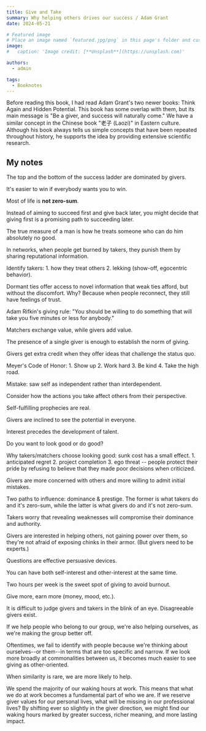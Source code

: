 ```yaml
---
title: Give and Take
summary: Why helping others drives our success / Adam Grant
date: 2024-05-21

# Featured image
# Place an image named `featured.jpg/png` in this page's folder and customize its options here.
image:
#   caption: 'Image credit: [**Unsplash**](https://unsplash.com)'

authors:
  - admin

tags:
  - Booknotes
---
```


Before reading this book, I had read Adam Grant's two newer books: Think Again and Hidden Potential. This book has some overlap with them, but its main message is "Be a giver, and success will naturally come." We have a similar concept in the Chinese book "老子 (Laozi)" in Eastern culture. Although his book always tells us simple concepts that have been repeated throughout history, he supports the idea by providing extensive scientific research.

## My notes

The top and the bottom of the success ladder are dominated by givers.

It's easier to win if everybody wants you to win.

Most of life is **not zero-sum**.

Instead of aiming to succeed first and give back later, you might decide that giving first is a promising path to succeeding later.

The true measure of a man is how he treats someone who can do him absolutely no good.

In networks, when people get burned by takers, they punish them by sharing reputational information.

Identify takers: 1. how they treat others 2. lekking (show-off, egocentric behavior).

Dormant ties offer access to novel information that weak ties afford, but without the discomfort. Why? Because when people reconnect, they still have feelings of trust.

Adam Rifkin's giving rule: "You should be willing to do something that will take you five minutes or less for anybody."

Matchers exchange value, while givers add value.

The presence of a single giver is enough to establish the norm of giving.

Givers get extra credit when they offer ideas that challenge the status quo.

Meyer's Code of Honor: 1. Show up 2. Work hard 3. Be kind 4. Take the high road.

Mistake: saw self as independent rather than interdependent.

Consider how the actions you take affect others from their perspective.

Self-fulfilling prophecies are real.

Givers are inclined to see the potential in everyone.

Interest precedes the development of talent.

Do you want to look good or do good?

Why takers/matchers choose looking good: sunk cost has a small effect. 1. anticipated regret 2. project completion 3. ego threat -- people protect their pride by refusing to believe that they made poor decisions when criticized.

Givers are more concerned with others and more willing to admit initial mistakes.

Two paths to influence: dominance & prestige. The former is what takers do and it's zero-sum, while the latter is what givers do and it's not zero-sum.

Takers worry that revealing weaknesses will compromise their dominance and authority.

Givers are interested in helping others, not gaining power over them, so they're not afraid of exposing chinks in their armor. (But givers need to be experts.)

Questions are effective persuasive devices.

You can have both self-interest and other-interest at the same time.

Two hours per week is the sweet spot of giving to avoid burnout.

Give more, earn more (money, mood, etc.).

It is difficult to judge givers and takers in the blink of an eye. Disagreeable givers exist.

If we help people who belong to our group, we're also helping ourselves, as we're making the group better off.

Oftentimes, we fail to identify with people because we're thinking about ourselves--or them--in terms that are too specific and narrow. If we look more broadly at commonalities between us, it becomes much easier to see giving as other-oriented.

When similarity is rare, we are more likely to help.

We spend the majority of our waking hours at work. This means that what we do at work becomes a fundamental part of who we are. If we reserve giver values for our personal lives, what will be missing in our professional lives? By shifting ever so slightly in the giver direction, we might find our waking hours marked by greater success, richer meaning, and more lasting impact.